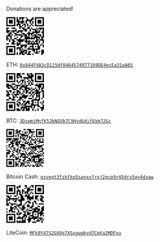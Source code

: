 Donations are appreciated!
<div style='display: inline'>
<img src='/images/0x844FdA3cD125df8464574977169DE4ecEa31aA65.png' style='width: 100px; height: auto;' /><br>

ETH: [`0x844FdA3cD125df8464574977169DE4ecEa31aA65`](https://etherscan.io/address/0x844FdA3cD125df8464574977169DE4ecEa31aA65 "See this address on the blockchain explorer")             
</div>

<div style='display: inline'>
  <img src='/images/3DzwmiMnfK5JbNGVb7CXHydGdifGVm72Gc.png' style='width: 100px; height: auto;' /><br>

BTC: [`3DzwmiMnfK5JbNGVb7CXHydGdifGVm72Gc`](https://blockchain.info/address/3DzwmiMnfK5JbNGVb7CXHydGdifGVm72Gc "See this address on the blockchain explorer")
</div>

<div style='display: inline'>
    <img src='/images/qzvegt3fzkfkq5sanxsfrxj2gcp9r45drv5qy4dxaw.png' style='width: 100px; height: auto;' /><br>

Bitcoin Cash: [`qzvegt3fzkfkq5sanxsfrxj2gcp9r45drv5qy4dxaw`](https://blockchain.info/address/qzvegt3fzkfkq5sanxsfrxj2gcp9r45drv5qy4dxaw "See this address on the blockchain explorer")
</div>
<div style='display: inline'>
  <img src='/images/MFk9Y47S2GVQq7XSvuwqbyd7CmYa2MDFxu.png' style='width: 100px; height: auto;' /><br>

LiteCoin: [`MFk9Y47S2GVQq7XSvuwqbyd7CmYa2MDFxu`](https://blockchain.info/address/MFk9Y47S2GVQq7XSvuwqbyd7CmYa2MDFxu "See this address on the blockchain explorer")
</div>
